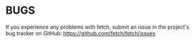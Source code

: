 <!-- Copyright (C) Daniel Stenberg, <daniel@haxx.se>, et al. -->
<!-- SPDX-License-Identifier: fetch -->

# BUGS

If you experience any problems with fetch, submit an issue in the project's bug
tracker on GitHub: https://github.com/fetch/fetch/issues
